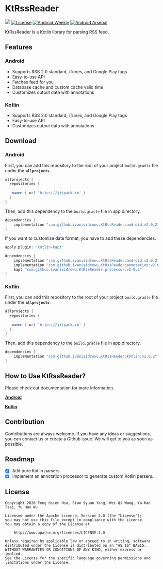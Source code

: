 # KtRssReader


[![](https://jitpack.io/v/ivanisidrowu/KtRssReader.svg)](https://jitpack.io/#ivanisidrowu/KtRssReader)
[![License](https://img.shields.io/badge/License-Apache%202.0-blue.svg)](https://opensource.org/licenses/Apache-2.0)
[![Android Weekly](https://img.shields.io/badge/Android%20Weekly-%23435-red.svg)](http://androidweekly.net/issues/issue-435)
[![Android Arsenal](https://img.shields.io/badge/Android%20Arsenal-KtRssReader-yellow.svg?style=flat)](https://android-arsenal.com/details/1/8178)

KtRssReader is a Kotlin library for parsing RSS feed.

## Features

### Android
* Supports RSS 2.0 standard, iTunes, and Google Play tags
* Easy-to-use API
* Fetches feed for you
* Database cache and custom cache valid time
* Customizes output data with annotations

### Kotlin
* Supports RSS 2.0 standard, iTunes, and Google Play tags
* Easy-to-use API
* Customizes output data with annotations

## Download

### Android
First, you can add this repository to the root of your project `build.gradle` file under the **`allprojects`**.

```gradle
allprojects {
  repositories {
   ...
   maven { url 'https://jitpack.io' }
  }
}
```

Then, add this dependency to the `build.gradle` file in app directory.

```gradle
dependencies {
    implementation "com.github.ivanisidrowu.KtRssReader:android:v2.0.2"
}
```

If you want to customize data format, you have to add these dependencies.

```gradle
apply plugin: 'kotlin-kapt'

dependencies {
    implementation "com.github.ivanisidrowu.KtRssReader:android:v2.0.2"
    implementation "com.github.ivanisidrowu.KtRssReader:annotation:v2.0.2"
    kapt "com.github.ivanisidrowu.KtRssReader:processor:v2.0.2"
}
```

### Kotlin
First, you can add this repository to the root of your project `build.gradle` file under the **`allprojects`**.

```gradle
allprojects {
  repositories {
   ...
   maven { url 'https://jitpack.io' }
  }
}
```

Then, add this dependency to the `build.gradle` file in app directory.

```gradle
dependencies {
    implementation "com.github.ivanisidrowu.KtRssReader:kotlin:v2.0.2"
}
```

## How to Use KtRssReader?
Please check out documentation for more information.

**[Android](https://github.com/ivanisidrowu/KtRssReader/wiki/Android)**

**[Kotlin](https://github.com/ivanisidrowu/KtRssReader/wiki/Kotlin)**

## Contribution

Contributions are always welcome. If you have any ideas or suggestions, you can contact us or create a Github issue. We will get to you as soon as possible.

## Roadmap

- [X] Add pure Kotlin parsers.
- [X] Implement an annotation processor to generate custom Kotlin parsers.

## License

```
Copyright 2020 Feng Hsien Hsu, Siao Syuan Yang, Wei-Qi Wang, Ya-Han Tsai, Yu Hao Wu

Licensed under the Apache License, Version 2.0 (the "License");
you may not use this file except in compliance with the License.
You may obtain a copy of the License at

    http://www.apache.org/licenses/LICENSE-2.0

Unless required by applicable law or agreed to in writing, software
distributed under the License is distributed on an "AS IS" BASIS,
WITHOUT WARRANTIES OR CONDITIONS OF ANY KIND, either express or implied.
See the License for the specific language governing permissions and
limitations under the License.
```
